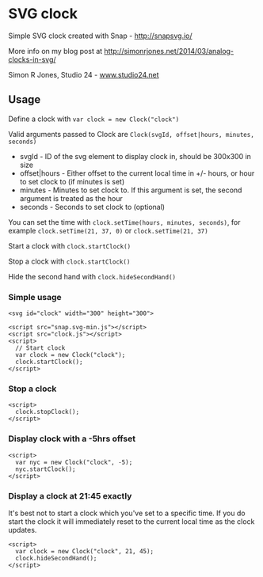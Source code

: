 # SVG clock

Simple SVG clock created with Snap - http://snapsvg.io/

More info on my blog post at http://simonrjones.net/2014/03/analog-clocks-in-svg/

Simon R Jones, Studio 24 - www.studio24.net

## Usage

Define a clock with `var clock = new Clock("clock")`

Valid arguments passed to Clock are `Clock(svgId, offset|hours, minutes, seconds)`

* svgId - ID of the svg element to display clock in, should be 300x300 in size
* offset|hours - Either offset to the current local time in +/- hours, or hour to set clock to (if minutes is set) 
* minutes - Minutes to set clock to. If this argument is set, the second argument is treated as the hour
* seconds - Seconds to set clock to (optional)

You can set the time with `clock.setTime(hours, minutes, seconds)`, for example `clock.setTime(21, 37, 0)` or `clock.setTime(21, 37)`

Start a clock with `clock.startClock()`

Stop a clock with `clock.startClock()`

Hide the second hand with `clock.hideSecondHand()`

### Simple usage

    <svg id="clock" width="300" height="300">

    <script src="snap.svg-min.js"></script>
    <script src="clock.js"></script>
    <script>
      // Start clock
      var clock = new Clock("clock");
      clock.startClock();
    </script>

### Stop a clock

    <script>
      clock.stopClock(); 
    </script>

### Display clock with a -5hrs offset

    <script>
      var nyc = new Clock("clock", -5);
      nyc.startClock();
    </script>

### Display a clock at 21:45 exactly

It's best not to start a clock which you've set to a specific time. If you do start the clock it will immediately reset to the current local time as the clock updates.

    <script>
      var clock = new Clock("clock", 21, 45);
      clock.hideSecondHand();
    </script>